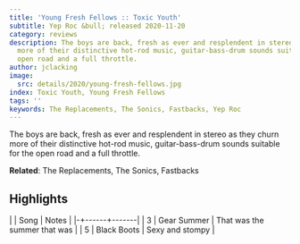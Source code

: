 ```yaml
---
title: 'Young Fresh Fellows :: Toxic Youth'
subtitle: Yep Roc &bull; released 2020-11-20
category: reviews
description: The boys are back, fresh as ever and resplendent in stereo as they churn
  more of their distinctive hot-rod music, guitar-bass-drum sounds suitable for the
  open road and a full throttle.
author: jclacking
image:
  src: details/2020/young-fresh-fellows.jpg
index: Toxic Youth, Young Fresh Fellows
tags: ''
keywords: The Replacements, The Sonics, Fastbacks, Yep Roc
---
```

The boys are back, fresh as ever and resplendent in stereo as they churn more of their distinctive hot-rod music, guitar-bass-drum sounds suitable for the open road and a full throttle.<!--more-->

**Related**: The Replacements, The Sonics, Fastbacks

## Highlights

| | Song | Notes |
|-+------+-------|
| 3 | Gear Summer | That was the summer that was |
| 5 | Black Boots | Sexy and stompy |

